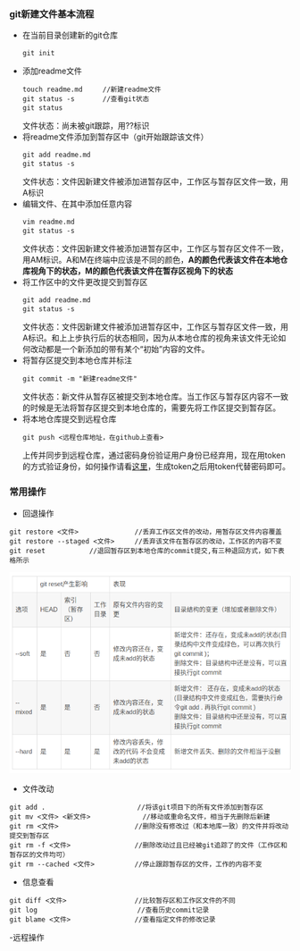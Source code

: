 ### git新建文件基本流程
- 在当前目录创建新的git仓库
    ```
    git init
    ```
- 添加readme文件
    ```
    touch readme.md     //新建readme文件
    git status -s       //查看git状态
    git status
    ```
    文件状态：尚未被git跟踪，用??标识
- 将readme文件添加到暂存区中（git开始跟踪该文件）
    ```
    git add readme.md
    git status -s
    ```
    文件状态：文件因新建文件被添加进暂存区中，工作区与暂存区文件一致，用A标识
- 编辑文件、在其中添加任意内容
    ```
    vim readme.md
    git status -s
    ```
    文件状态：文件因新建文件被添加进暂存区中，工作区与暂存区文件不一致，用AM标识。A和M在终端中应该是不同的颜色，**A的颜色代表该文件在本地仓库视角下的状态，M的颜色代表该文件在暂存区视角下的状态**
- 将工作区中的文件更改提交到暂存区
    ```
    git add readme.md 
    git status -s
    ```
    文件状态：文件因新建文件被添加进暂存区中，工作区与暂存区文件一致，用A标识。和上上步执行后的状态相同，因为从本地仓库的视角来该文件无论如何改动都是一个新添加的带有某个“初始”内容的文件。
- 将暂存区提交到本地仓库并标注
    ```
    git commit -m "新建readme文件"
    ```
    文件状态：新文件从暂存区被提交到本地仓库。当工作区与暂存区内容不一致的时候是无法将暂存区提交到本地仓库的，需要先将工作区提交到暂存区。
- 将本地仓库提交到远程仓库
    ```
    git push <远程仓库地址，在github上查看>
    ```
    上传并同步到远程仓库，通过密码身份验证用户身份已经弃用，现在用token的方式验证身份，如何操作请看[这里](https://docs.github.com/en/get-started/getting-started-with-git/about-remote-repositories#cloning-with-https-urls)，生成token之后用token代替密码即可。
### 常用操作
- 回退操作
```
git restore <文件>              //丢弃工作区文件的改动，用暂存区文件内容覆盖
git restore --staged <文件>     //丢弃该文件在暂存区的改动，工作区的内容不变
git reset           //退回暂存区到本地仓库的commit提交,有三种退回方式，如下表格所示
```
![git_reset讲解表格](../../img/%E6%88%AA%E5%9B%BE%202023-02-17%2014-11-05.png)
- 文件改动
```
git add .                       //将该git项目下的所有文件添加到暂存区
git mv <文件> <新文件>             //移动或重命名文件，相当于先删除后新建
git rm <文件>                   //删除没有修改过（和本地库一致）的文件并将改动提交到暂存区
git rm -f <文件>                //删除改动过且已经被git追踪了的文件（工作区和暂存区的文件均可）
git rm --cached <文件>          //停止跟踪暂存区的文件，工作的内容不变
```
- 信息查看
```
git diff <文件>                 //比较暂存区和工作区文件的不同
git log                         //查看历史commit记录
git blame <文件>                //查看指定文件的修改记录
```
-远程操作
```
```